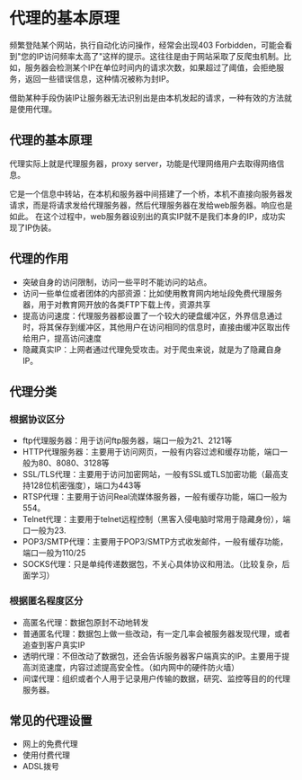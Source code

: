 # 代理的基本原理

频繁登陆某个网站，执行自动化访问操作，经常会出现403 Forbidden，可能会看到"您的IP访问频率太高了"这样的提示。这往往是由于网站采取了反爬虫机制。比如，服务器会检测某个IP在单位时间内的请求次数，如果超过了阈值，会拒绝服务，返回一些错误信息，这种情况被称为封IP。

借助某种手段伪装IP让服务器无法识别出是由本机发起的请求，一种有效的方法就是使用代理。

##  代理的基本原理

代理实际上就是代理服务器，proxy server，功能是代理网络用户去取得网络信息。

它是一个信息中转站，在本机和服务器中间搭建了一个桥，本机不直接向服务器发请求，而是将请求发给代理服务器，然后代理服务器在发给web服务器。响应也是如此。
在这个过程中，web服务器设别出的真实IP就不是我们本身的IP，成功实现了IP伪装。

## 代理的作用

- 突破自身的访问限制，访问一些平时不能访问的站点。
- 访问一些单位或者团体的内部资源：比如使用教育网内地址段免费代理服务器，用于对教育网开放的各类FTP下载上传，资源共享
- 提高访问速度：代理服务器都设置了一个较大的硬盘缓冲区，外界信息通过时，将其保存到缓冲区，其他用户在访问相同的信息时，直接由缓冲区取出传给用户，提高访问速度
- 隐藏真实IP：上网者通过代理免受攻击。对于爬虫来说，就是为了隐藏自身IP。

## 代理分类

###  根据协议区分

- ftp代理服务器：用于访问ftp服务器，端口一般为21、2121等
- HTTP代理服务器：主要用于访问网页，一般有内容过滤和缓存功能，端口一般为80、8080、3128等
- SSL/TLS代理：主要用于访问加密网站，一般有SSL或TLS加密功能（最高支持128位机密强度），端口为443等
- RTSP代理：主要用于访问Real流媒体服务器，一般有缓存功能，端口一般为554。
- Telnet代理：主要用于telnet远程控制（黑客入侵电脑时常用于隐藏身份），端口一般为23.
- POP3/SMTP代理：主要用于POP3/SMTP方式收发邮件，一般有缓存功能，端口一般为110/25
- SOCKS代理：只是单纯传递数据包，不关心具体协议和用法。（比较复杂，后面学习）

### 根据匿名程度区分

- 高匿名代理：数据包原封不动地转发
- 普通匿名代理：数据包上做一些改动，有一定几率会被服务器发现代理，或者追查到客户真实IP
- 透明代理：不但改动了数据包，还会告诉服务器客户端真实的IP。主要用于提高浏览速度，内容过滤提高安全性。（如内网中的硬件防火墙）
- 间谍代理：组织或者个人用于记录用户传输的数据，研究、监控等目的的代理服务器。

## 常见的代理设置

- 网上的免费代理
- 使用付费代理
- ADSL拨号